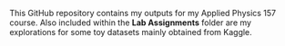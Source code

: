 This GitHub repository contains my outputs for my Applied Physics 157 course. Also included within the **Lab Assignments** folder are my explorations for some toy datasets mainly obtained from Kaggle. 